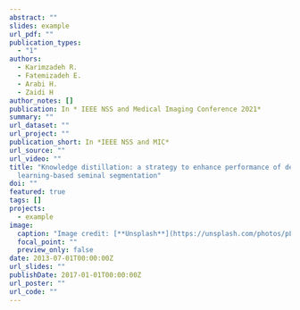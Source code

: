 ```yaml
---
abstract: ""
slides: example
url_pdf: ""
publication_types:
  - "1"
authors:
  - Karimzadeh R.
  - Fatemizadeh E.
  - Arabi H.
  - Zaidi H
author_notes: []
publication: In * IEEE NSS and Medical Imaging Conference 2021*
summary: ""
url_dataset: ""
url_project: ""
publication_short: In *IEEE NSS and MIC*
url_source: ""
url_video: ""
title: "Knowledge distillation: a strategy to enhance performance of deep
  learning-based seminal segmentation"
doi: ""
featured: true
tags: []
projects:
  - example
image:
  caption: "Image credit: [**Unsplash**](https://unsplash.com/photos/pLCdAaMFLTE)"
  focal_point: ""
  preview_only: false
date: 2013-07-01T00:00:00Z
url_slides: ""
publishDate: 2017-01-01T00:00:00Z
url_poster: ""
url_code: ""
---
```

